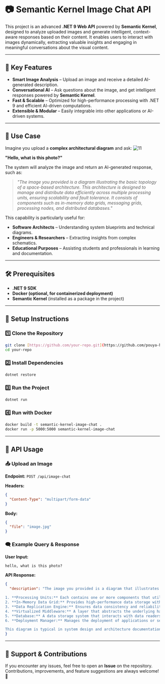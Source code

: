 # 📷 Semantic Kernel Image Chat API

This project is an advanced **.NET 9 Web API** powered by **Semantic Kernel**, designed to analyze uploaded images and generate intelligent, context-aware responses based on their content. It enables users to interact with images dynamically, extracting valuable insights and engaging in meaningful conversations about the visual content.

---
## 🚀 Key Features
- **Smart Image Analysis** – Upload an image and receive a detailed AI-generated description.
- **Conversational AI** – Ask questions about the image, and get intelligent responses powered by **Semantic Kernel**.
- **Fast & Scalable** – Optimized for high-performance processing with .NET 9 and efficient AI-driven computations.
- **Extensible & Modular** – Easily integrable into other applications or AI-driven systems.

---
## 📌 Use Case
Imagine you upload a **complex architectural diagram** and ask:
![11](https://github.com/user-attachments/assets/53e7d28e-5fb5-4313-a282-1505271c0511)

**"Hello, what is this photo?"**

The system will analyze the image and return an AI-generated response, such as:

> *"The image you provided is a diagram illustrating the basic topology of a space-based architecture. This architecture is designed to manage and distribute data efficiently across multiple processing units, ensuring scalability and fault tolerance. It consists of components such as in-memory data grids, messaging grids, processing nodes, and distributed databases."*

This capability is particularly useful for:
- **Software Architects** – Understanding system blueprints and technical diagrams.
- **Engineers & Researchers** – Extracting insights from complex schematics.
- **Educational Purposes** – Assisting students and professionals in learning and documentation.

---
## 🛠️ Prerequisites
- **.NET 9 SDK**
- **Docker (optional, for containerized deployment)**
- **Semantic Kernel** (installed as a package in the project)

---
## 🔧 Setup Instructions
### 1️⃣ Clone the Repository
```bash
git clone [https://github.com/your-repo.git](https://github.com/pouya-heydarabadi/ObjectDetection-Service)
cd your-repo
```

### 2️⃣ Install Dependencies
```bash
dotnet restore
```

### 3️⃣ Run the Project
```bash
dotnet run
```

### 4️⃣ Run with Docker
```bash
docker build -t semantic-kernel-image-chat .
docker run -p 5000:5000 semantic-kernel-image-chat
```

---
## 🎯 API Usage
### 📤 Upload an Image
**Endpoint:** `POST /api/image-chat`

**Headers:**
```json
{
  "Content-Type": "multipart/form-data"
}
```

**Body:**
```json
{
  "file": "image.jpg"
}
```

### 🗨️ Example Query & Response
**User Input:**
```text
hello, what is this photo?
```

**API Response:**
```json
{
  "description": "The image you provided is a diagram that illustrates the basic topology of a space-based architecture. This type of architecture is used in computing to manage and distribute data across multiple processing units efficiently. The diagram includes several components:

1. **Processing Units:** Each contains one or more components that utilize an in-memory data grid for fast data access and caching.
2. **In-Memory Data Grid:** Provides high-performance data storage within RAM that allows rapid access and manipulation.
3. **Data Replication Engine:** Ensures data consistency and reliability by replicating data across different nodes or processing units.
4. **Virtualized Middleware:** A layer that abstracts the underlying hardware and software to provide services such as messaging, data sharing, and processing capabilities which are represented by Messaging Grid, Data Grid, and Processing Grid respectively.
5. **Database:** A data storage system that interacts with data readers and writers.
6. **Deployment Manager:** Manages the deployment of applications or services across the processing grid.

This diagram is typical in system design and architecture documentation, describing how different components interact and work together to achieve scalable and resilient computing environments."
}
```

---
## 🤝 Support & Contributions
If you encounter any issues, feel free to open an **Issue** on the repository. Contributions, improvements, and feature suggestions are always welcome! 🚀

